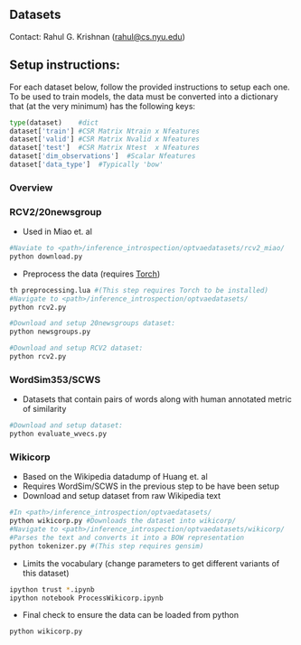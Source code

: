 ## Datasets
Contact: Rahul G. Krishnan (rahul@cs.nyu.edu)

## Setup instructions:
For each dataset below, follow the provided instructions to setup each one. 
To be used to train models, the data must be converted into a dictionary that (at the very minimum) has the following keys:
```python
type(dataset)    #dict
dataset['train'] #CSR Matrix Ntrain x Nfeatures
dataset['valid'] #CSR Matrix Nvalid x Nfeatures
dataset['test']  #CSR Matrix Ntest  x Nfeatures
dataset['dim_observations']  #Scalar Nfeatures
dataset['data_type']  #Typically 'bow'
```

### Overview

### RCV2/20newsgroup
* Used in Miao et. al 
```bash
#Naviate to <path>/inference_introspection/optvaedatasets/rcv2_miao/
python download.py
```
* Preprocess the data (requires [Torch](http://torch.ch/))
```bash
th preprocessing.lua #(This step requires Torch to be installed)
#Navigate to <path>/inference_introspection/optvaedatasets/
python rcv2.py
```

```bash
#Download and setup 20newsgroups dataset:
python newsgroups.py 
```

```bash
#Download and setup RCV2 dataset:
python rcv2.py 
```


### WordSim353/SCWS
* Datasets that contain pairs of words along with human annotated metric of similarity 
```bash
#Download and setup dataset:
python evaluate_wvecs.py 
```

### Wikicorp 
* Based on the Wikipedia datadump of Huang et. al
* Requires WordSim/SCWS in the previous step to be have been setup
* Download and setup dataset from raw Wikipedia text
```bash
#In <path>/inference_introspection/optvaedatasets/
python wikicorp.py #Downloads the dataset into wikicorp/ 
#Navigate to <path>/inference_introspection/optvaedatasets/wikicorp/
#Parses the text and converts it into a BOW representation
python tokenizer.py #(This step requires gensim)
```
* Limits the vocabulary (change parameters to get different variants of this dataset)
```bash
ipython trust *.ipynb
ipython notebook ProcessWikicorp.ipynb
```
* Final check to ensure the data can be loaded from python
```bash
python wikicorp.py 
```
